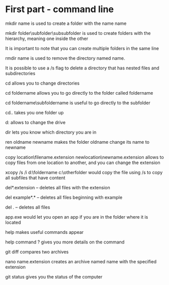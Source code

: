 # First part - command line

 mkdir name is used to create a folder with the name name
 
 mkdir folder\subfolder\subsubfolder is used to create folders with the hierarchy, meaning one inside the other
 
 It is important to note that you can create multiple folders in the same line
 
 
 rmdir name is used to remove the directory named name. 
 
 It is possible to use a /s flag to delete a directory that has nested files and subdirectories
 
 cd allows you to change directories

 cd foldername allows you to go directly to the folder called foldername

 cd foldername\subfoldername is useful to go directly to the subfolder

 cd.. takes you one folder up

 d: allows to change the drive

 dir lets you know which directory you are in

 ren oldname newname makes the folder oldname change its name to newname

 copy location\filename.extension newlocation\newname.extension allows to copy files from one location to another, and you can change the extension

 xcopy /s /i d:\foldername c:\otherfolder would copy the file using /s to copy all subfiles that have content

 del*.extension – deletes all files with the extension

 del example*.* – deletes all files beginning with example 

 del *.* – deletes all files

 app.exe would let you open an app if you are in the folder where it is located

 help makes useful commands appear

 help command \? gives you more details on the command 

 git diff compares two archives

 nano name.extension creates an archive named name with the specified extension

 git status gives you the status of the computer

 
